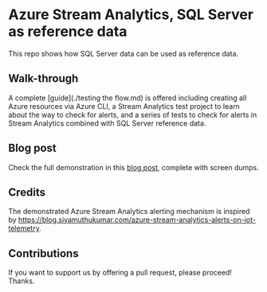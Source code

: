 # Azure Stream Analytics, SQL Server as reference data

This repo shows how SQL Server data can be used as reference data.

## Walk-through

A complete [guide](./testing the flow.md) is offered including creating all Azure resources via Azure CLI, a Stream Analytics test project to learn about the way to check for alerts, and a series of tests to check for alerts in Stream Analytics combined with SQL Server reference data.

## Blog post

Check the full demonstration in this [blog post](https://sandervandevelde.wordpress.com/2024/07/12/reference-data-in-azure-stream-analytics-using-azure-sql/), complete with screen dumps.

## Credits

The demonstrated Azure Stream Analytics alerting mechanism is inspired by https://blog.sivamuthukumar.com/azure-stream-analytics-alerts-on-iot-telemetry.

## Contributions

If you want to support us by offering a pull request, please proceed! Thanks.
